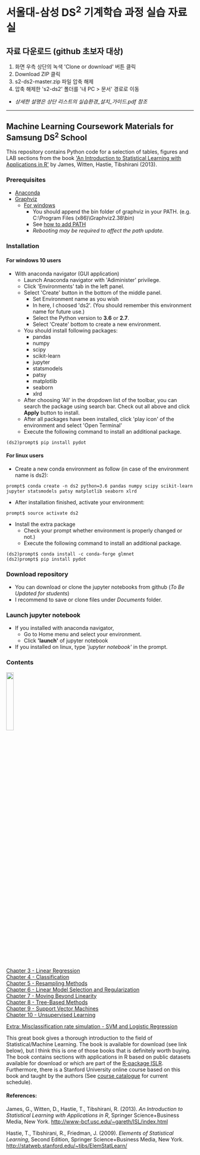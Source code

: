 
# 서울대-삼성 DS<sup>2</sup> 기계학습 과정 실습 자료실

## 자료 다운로드 (**github 초보자 대상**)
  1. 화면 우측 상단의 녹색 'Clone or download' 버튼 클릭
  2. Download ZIP 클릭
  3. s2-ds2-master.zip 파일 압축 해제
  4. 압축 해제한 's2-ds2' 폴더를 '내 PC > 문서' 경로로 이동

  * *상세한 설명은 상단 리스트의 실습환경_설치_가이드.pdf 참조*


---------------



## Machine Learning Coursework Materials for Samsung DS<sup>2</sup> School 

This repository contains Python code for a selection of tables, figures and LAB sections from the book <A target="_blank" href='http://www-bcf.usc.edu/%7Egareth/ISL/index.html'>'An Introduction to Statistical Learning with Applications in R'</A> by James, Witten, Hastie, Tibshirani (2013).<P>

### Prerequisites
  * [Anaconda](https://www.anaconda.com/download/)
  * [Graphviz](https://graphviz.gitlab.io/download/)
    * [For windows](https://graphviz.gitlab.io/_pages/Download/windows/graphviz-2.38.msi)
      * You should append the bin folder of graphviz in your PATH. (e.g. C:\Program Files (x86)\Graphviz2.38\bin) 
      * See [how to add PATH](http://inforyou.tistory.com/20)
      * *Rebooting may be required to affect the path update.*

### Installation

#### For windows 10 users
 * With anaconda navigator (GUI application)
   * Launch Anaconda navigator with 'Adiminister' privilege.
   * Click 'Environments' tab in the left panel.
   * Select 'Create' button in the bottom of the middle panel.
     * Set Environment name as you wish 
     * In here, I choosed 'ds2'. (You should remember this environment name for future use.)
     * Select the Python version to **3.6** or **2.7**. 
     * Select 'Create' bottom to create a new environment.
   * You should install following packages: 
     - pandas
     - numpy
     - scipy
     - scikit-learn
     - jupyter
     - statsmodels
     - patsy
     - matplotlib
     - seaborn
     - xlrd
   * After choosing 'All' in the dropdown list of the toolbar, you can search the package using search bar. Check out all above and click **Apply** button to install.
   * After all packages have been installed, click 'play icon' of the environment and select 'Open Terminal'
   * Execute the following command to install an additional package.
```   
(ds2)prompt$ pip install pydot
```   

#### For linux users
   * Create a new conda environment as follow (in case of the environment name is ds2):
```
prompt$ conda create -n ds2 python=3.6 pandas numpy scipy scikit-learn jupyter statsmodels patsy matplotlib seaborn xlrd
```
   * After installation finished, activate your environment:
```
prompt$ source activate ds2
```
   * Install the extra package 
     * Check your prompt whether environment is properly changed or not.)   
     * Execute the following command to install an additional package.
```   
(ds2)prompt$ conda install -c conda-forge glmnet
(ds2)prompt$ pip install pydot
```

### Download repository
  * You can download or clone the jupyter notebooks from github (*To Be Updated for students*)
  * I recommend to save or clone files under *Documents* folder.
  
### Launch jupyter notebook
  * If you installed with anaconda navigator, 
    * Go to Home menu and select your environment.
    * Click **'launch'** of jupyter notebook
  * If you installed on linux, type *'jupyter notebook'* in the prompt. 

### Contents


<IMG src='http://www-bcf.usc.edu/%7Egareth/ISL/ISL%20Cover%202.jpg' height=20% width=20%> <P>
<A href='http://nbviewer.ipython.org/github/JWarmenhoven/ISL-python/blob/master/Notebooks/Chapter%203.ipynb'>Chapter 3 - Linear Regression</A><BR>
<A href='http://nbviewer.ipython.org/github/JWarmenhoven/ISL-python/blob/master/Notebooks/Chapter%204.ipynb'>Chapter 4 - Classification</A><BR>
<A href='http://nbviewer.ipython.org/github/JWarmenhoven/ISL-python/blob/master/Notebooks/Chapter%205.ipynb'>Chapter 5 - Resampling Methods</A><BR>
<A href='http://nbviewer.ipython.org/github/JWarmenhoven/ISL-python/blob/master/Notebooks/Chapter%206.ipynb'>Chapter 6 - Linear Model Selection and Regularization</A><BR>
<A href='http://nbviewer.ipython.org/github/JWarmenhoven/ISL-python/blob/master/Notebooks/Chapter%207.ipynb'>Chapter 7 - Moving Beyond Linearity</A><BR>
<A href='http://nbviewer.ipython.org/github/JWarmenhoven/ISL-python/blob/master/Notebooks/Chapter%208.ipynb'>Chapter 8 - Tree-Based Methods</A><BR>
<A href='http://nbviewer.ipython.org/github/JWarmenhoven/ISL-python/blob/master/Notebooks/Chapter%209.ipynb'>Chapter 9 - Support Vector Machines</A><BR>
<A href='http://nbviewer.ipython.org/github/JWarmenhoven/ISL-python/blob/master/Notebooks/Chapter%2010.ipynb'>Chapter 10 - Unsupervised Learning</A><P>
<A href='http://nbviewer.jupyter.org/github/JWarmenhoven/ISL-python/blob/master/Notebooks/Simulate.expected.misclassification.rate.ipynb'>Extra: Misclassification rate simulation - SVM and Logistic Regression</A><P>
This great book gives a thorough introduction to the field of Statistical/Machine Learning. The book is available for download (see link below), but I think this is one of those books that is definitely worth buying. The book contains sections with applications in R based on public datasets available for download or which are part of the <A target="_blank" href="https://cran.r-project.org/web/packages/ISLR/index.html">R-package ISLR</A>. Furthermore, there is a Stanford University online course based on this book and taught by the authors (See <A target="_blank" href='https://lagunita.stanford.edu/courses/'>course catalogue</A> for current schedule).<P>

#### References: 
James, G., Witten, D., Hastie, T., Tibshirani, R. (2013). <I>An Introduction to Statistical Learning with Applications in  R</I>,  Springer Science+Business Media, New York.
http://www-bcf.usc.edu/~gareth/ISL/index.html

Hastie, T., Tibshirani, R., Friedman, J. (2009). <I>Elements of Statistical Learning</I>, Second Edition, Springer Science+Business Media, New York.
http://statweb.stanford.edu/~tibs/ElemStatLearn/